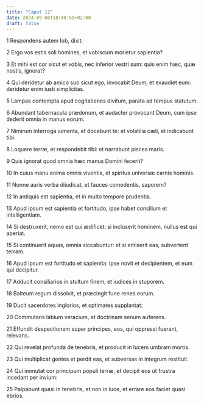 ```yaml
---
title: "Caput 12"
date: 2024-09-06T18:40:55+02:00
draft: false
---
```




1 Respondens autem Iob, dixit:

2 Ergo vos estis soli homines, et vobiscum morietur sapientia?

3 Et mihi est cor sicut et vobis, nec inferior vestri sum: quis enim hæc, quæ nostis, ignorat?

4 Qui deridetur ab amico suo sicut ego, invocabit Deum, et exaudiet eum: deridetur enim iusti simplicitas.

5 Lampas contempta apud cogitationes divitum, parata ad tempus statutum.

6 Abundant tabernacula prædonum, et audacter provocant Deum, cum ipse dederit omnia in manus eorum.

7 Nimirum interroga iumenta, et docebunt te: et volatilia cæli, et indicabunt tibi.

8 Loquere terræ, et respondebit tibi: et narrabunt pisces maris.

9 Quis ignorat quod omnia hæc manus Domini fecerit?

10 In cuius manu anima omnis viventis, et spiritus universæ carnis hominis.

11 Nonne auris verba diiudicat, et fauces comedentis, saporem?

12 In antiquis est sapientia, et in multo tempore prudentia.

13 Apud ipsum est sapientia et fortitudo, ipse habet consilium et intelligentiam.

14 Si destruxerit, nemo est qui ædificet: si incluserit hominem, nullus est qui aperiat.

15 Si continuerit aquas, omnia siccabuntur: et si emiserit eas, subvertent terram.

16 Apud ipsum est fortitudo et sapientia: ipse novit et decipientem, et eum qui decipitur.

17 Adducit consiliarios in stultum finem, et iudices in stuporem.

18 Balteum regum dissolvit, et præcingit fune renes eorum.

19 Ducit sacerdotes inglorios, et optimates supplantat:

20 Commutans labium veracium, et doctrinam senum auferens.

21 Effundit despectionem super principes, eos, qui oppressi fuerant, relevans.

22 Qui revelat profunda de tenebris, et producit in lucem umbram mortis.

23 Qui multiplicat gentes et perdit eas, et subversas in integrum restituit.

24 Qui immutat cor principum populi terræ, et decipit eos ut frustra incedant per invium:

25 Palpabunt quasi in tenebris, et non in luce, et errare eos faciet quasi ebrios.

